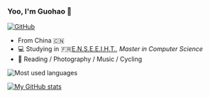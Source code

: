 ### Yoo, I'm Guohao 👋

[![GitHub](https://img.shields.io/badge/dynamic/json?logo=github&label=GitHub&labelColor=495867&color=495867&query=%24.data.totalSubs&url=https%3A%2F%2Fapi.spencerwoo.com%2Fsubstats%2F%3Fsource%3Dgithub%26queryKey%3Dhayschan&style=flat-square)](https://github.com/Dave0126)

- From China 🇨🇳
- 💻 Studying in 🇫🇷[E.N.S.E.E.I.H.T.](https://www.enseeiht.fr/fr/index.html), _Master in Computer Science_
- 🏃 Reading / Photography / Music / Cycling 


![Most used languages](https://github-readme-stats.vercel.app/api/top-langs/?username=Dave0126&layout=compact&hide_border=true&langs_count=10)

[![My GitHub stats](https://github-readme-stats.vercel.app/api?username=Dave0126&count_private=true)](https://github.com/anuraghazra/github-readme-stats)


